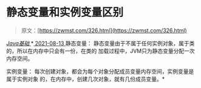 <!--yml
category: 未分类
date: 0001-01-01 00:00:00
--->

# 静态变量和实例变量区别

> 原文：[https://zwmst.com/326.html](https://zwmst.com/326.html)

   [ *Java基础* ](https://zwmst.com/java%e5%9f%ba%e7%a1%80)*[ <time datetime="2021-08-13T08:11:56+08:00"> 2021-08-13 </time> ](https://zwmst.com/326.html)  静态变量： 静态变量由于不属于任何实例对象，属于类的，所以在内存中只会有一份，在类的 加载过程中，JVM只为静态变量分配一次内存空间。

实例变量： 每次创建对象，都会为每个对象分配成员变量内存空间，实例变量是属于实例对象 的，在内存中，创建几次对象，就有几份成员变量。*